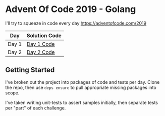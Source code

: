 # Advent Of Code 2019 - Golang
I'll try to squeeze in code every day
https://adventofcode.com/2019

| Day    | Solution Code                        |
|--------|--------------------------------------|
| Day 1  | <a href="./day1/">Day 1 Code</a>     |
| Day 2  | <a href="./day2/">Day 2 Code</a>     |

## Getting Started
I've broken out the project into packages of code and tests per day.  Clone the repo, then use ```deps ensure``` to pull appropriate 
missing packages into scope.

I've taken writing unit-tests to assert samples initially, then separate tests per "part" of each challenge.
